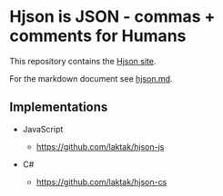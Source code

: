 # Hjson is JSON - commas + comments for Humans

This repository contains the [Hjson site](http://laktak.github.io/hjson).

For the markdown document see [hjson.md](hjson.md).

## Implementations

- JavaScript
  - https://github.com/laktak/hjson-js

- C#
  - https://github.com/laktak/hjson-cs
